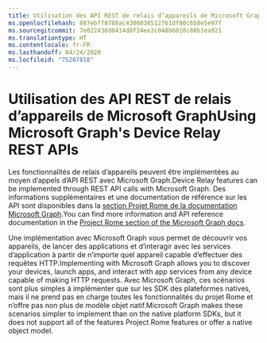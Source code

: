 ```yaml
---
title: Utilisation des API REST de relais d’appareils de Microsoft Graph
ms.openlocfilehash: 887ebff8788ac4300036512761df80c6b8e5e97f
ms.sourcegitcommit: 7e022438d0414d8f24ee2c048bb018c80b1ea921
ms.translationtype: HT
ms.contentlocale: fr-FR
ms.lasthandoff: 04/24/2020
ms.locfileid: "75207818"
---
```

# <a name="using-microsoft-graphs-device-relay-rest-apis"></a><span data-ttu-id="67134-102">Utilisation des API REST de relais d’appareils de Microsoft Graph</span><span class="sxs-lookup"><span data-stu-id="67134-102">Using Microsoft Graph's Device Relay REST APIs</span></span>

<span data-ttu-id="67134-103">Les fonctionnalités de relais d’appareils peuvent être implémentées au moyen d’appels d’API REST avec Microsoft Graph.</span><span class="sxs-lookup"><span data-stu-id="67134-103">Device Relay features can be implemented through REST API calls with Microsoft Graph.</span></span> <span data-ttu-id="67134-104">Des informations supplémentaires et une documentation de référence sur les API sont disponibles dans la [section Projet Rome de la documentation Microsoft Graph](https://developer.microsoft.com/graph/docs/api-reference/beta/resources/project_rome_overview#devices).</span><span class="sxs-lookup"><span data-stu-id="67134-104">You can find more information and API reference documentation in the [Project Rome section of the Microsoft Graph docs](https://developer.microsoft.com/graph/docs/api-reference/beta/resources/project_rome_overview#devices).</span></span>

<span data-ttu-id="67134-105">Une implémentation avec Microsoft Graph vous permet de découvrir vos appareils, de lancer des applications et d’interagir avec les services d’application à partir de n’importe quel appareil capable d’effectuer des requêtes HTTP.</span><span class="sxs-lookup"><span data-stu-id="67134-105">Implementing with Microsoft Graph allows you to discover your devices, launch apps, and interact with app services from any device capable of making HTTP requests.</span></span> <span data-ttu-id="67134-106">Avec Microsoft Graph, ces scénarios sont plus simples à implémenter que sur les SDK des plateformes natives, mais il ne prend pas en charge toutes les fonctionnalités du projet Rome et n’offre pas non plus de modèle objet natif.</span><span class="sxs-lookup"><span data-stu-id="67134-106">Microsoft Graph makes these scenarios simpler to implement than on the native platform SDKs, but it does not support all of the features Project Rome features or offer a native object model.</span></span>